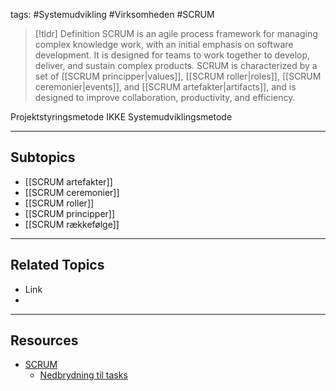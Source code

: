 tags: #Systemudvikling #Virksomheden #SCRUM

> [!tldr] Definition
> SCRUM is an agile process framework for managing complex knowledge work, with an initial emphasis on software development. 
> It is designed for teams to work together to develop, deliver, and sustain complex products. SCRUM is characterized by a set of [[SCRUM principper|values]], [[SCRUM roller|roles]], [[SCRUM ceremonier|events]], and [[SCRUM artefakter|artifacts]], and is designed to improve collaboration, productivity, and efficiency.

Projektstyringsmetode
IKKE Systemudviklingsmetode

---

## Subtopics
- [[SCRUM artefakter]]
- [[SCRUM ceremonier]]
- [[SCRUM roller]]
- [[SCRUM principper]]
- [[SCRUM rækkefølge]]

---

## Related Topics
- Link
- 

---

## Resources
- [SCRUM](https://rise.articulate.com/share/cEglW8wb1TAgsozkK7h-C73E5BdXZ67I#/)
	- [Nedbrydning til tasks](https://rise.articulate.com/share/s5tmGePnaQNZ7gtxYSM7Kti3AlaoKvSl#/)